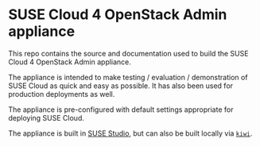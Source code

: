 SUSE Cloud 4 OpenStack Admin appliance
======================================
This repo contains the source and documentation used to build the 
SUSE Cloud 4 OpenStack Admin appliance.

The appliance is intended to make testing / evaluation /
demonstration of SUSE Cloud as quick and easy as possible. It has also
been used for production deployments as well.

The appliance is pre-configured with default settings appropriate for
deploying SUSE Cloud.

The appliance is built in [SUSE Studio](https://susestudio.com),
but can also be built locally via [`kiwi`](https://en.opensuse.org/Portal:KIWI).
